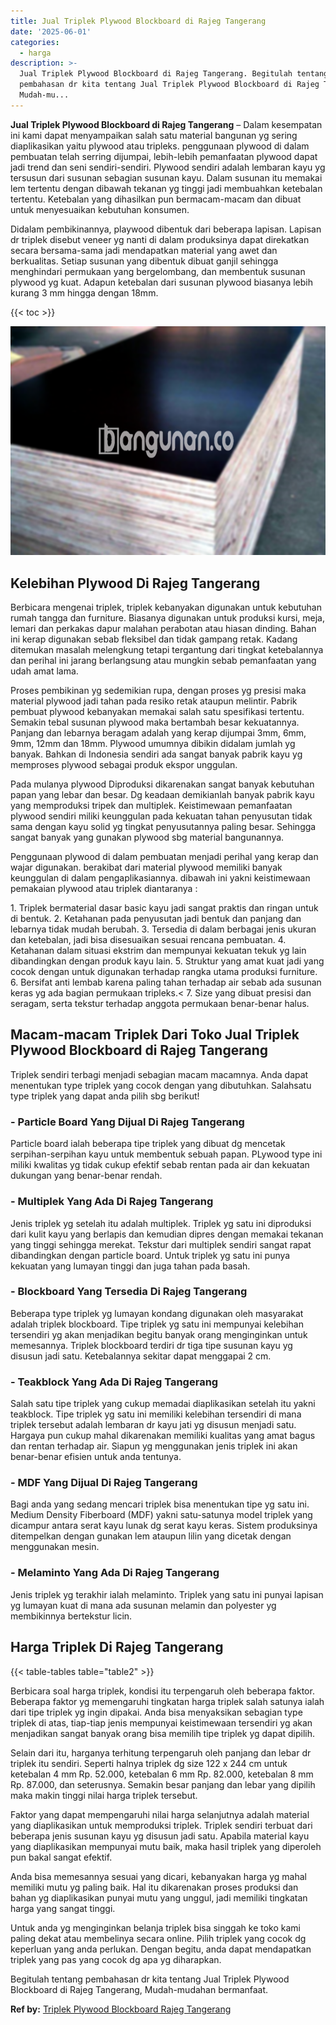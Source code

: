 ```yaml
---
title: Jual Triplek Plywood Blockboard di Rajeg Tangerang
date: '2025-06-01'
categories:
  - harga
description: >-
  Jual Triplek Plywood Blockboard di Rajeg Tangerang. Begitulah tentang
  pembahasan dr kita tentang Jual Triplek Plywood Blockboard di Rajeg Tangerang,
  Mudah-mu...
---
```


**Jual Triplek Plywood Blockboard di Rajeg Tangerang** – Dalam kesempatan ini kami dapat menyampaikan salah satu material bangunan yg sering diaplikasikan yaitu plywood atau tripleks. penggunaan plywood di dalam pembuatan telah serring dijumpai, lebih-lebih pemanfaatan plywood dapat jadi trend dan seni sendiri-sendiri. Plywood sendiri adalah lembaran kayu yg tersusun dari susunan sebagian susunan kayu. Dalam susunan itu memakai lem tertentu dengan dibawah tekanan yg tinggi jadi membuahkan ketebalan tertentu. Ketebalan yang dihasilkan pun bermacam-macam dan dibuat untuk menyesuaikan kebutuhan konsumen.

Didalam pembikinannya, playwood dibentuk dari beberapa lapisan. Lapisan dr triplek disebut veneer yg nanti di dalam produksinya dapat direkatkan secara bersama-sama jadi mendapatkan material yang awet dan berkualitas. Setiap susunan yang dibentuk dibuat ganjil sehingga menghindari permukaan yang bergelombang, dan membentuk susunan plywood yg kuat. Adapun ketebalan dari susunan plywood biasanya lebih kurang 3 mm hingga dengan 18mm.

{{< toc >}}

![Jual Triplek Plywood Blockboard di Rajeg Tangerang](/images/jual-triplek-murah-02.png)

## Kelebihan Plywood Di Rajeg Tangerang

Berbicara mengenai triplek, triplek kebanyakan digunakan untuk kebutuhan rumah tangga dan furniture. Biasanya digunakan untuk produksi kursi, meja, lemari dan perkakas dapur malahan perabotan atau hiasan dinding. Bahan ini kerap digunakan sebab fleksibel dan tidak gampang retak. Kadang ditemukan masalah melengkung tetapi tergantung dari tingkat ketebalannya dan perihal ini jarang berlangsung atau mungkin sebab pemanfaatan yang udah amat lama.

Proses pembikinan yg sedemikian rupa, dengan proses yg presisi maka material plywood jadi tahan pada resiko retak ataupun melintir. Pabrik pembuat plywood kebanyakan memakai salah satu spesifikasi tertentu. Semakin tebal susunan plywood maka bertambah besar kekuatannya. Panjang dan lebarnya beragam adalah yang kerap dijumpai 3mm, 6mm, 9mm, 12mm dan 18mm. Plywood umumnya dibikin didalam jumlah yg banyak. Bahkan di Indonesia sendiri ada sangat banyak pabrik kayu yg memproses plywood sebagai produk ekspor unggulan.

Pada mulanya plywood Diproduksi dikarenakan sangat banyak kebutuhan papan yang lebar dan besar. Dg keadaan demikianlah banyak pabrik kayu yang memproduksi tripek dan multiplek. Keistimewaan pemanfaatan plywood sendiri miliki keunggulan pada kekuatan tahan penyusutan tidak sama dengan kayu solid yg tingkat penyusutannya paling besar. Sehingga sangat banyak yang gunakan plywood sbg material bangunannya.

Penggunaan plywood di dalam pembuatan menjadi perihal yang kerap dan wajar digunakan. berakibat dari material plywood memiliki banyak keunggulan di dalam pengaplikasiannya. dibawah ini yakni keistimewaan pemakaian plywood atau triplek diantaranya :

1\. Triplek bermaterial dasar basic kayu jadi sangat praktis dan ringan untuk di bentuk. 2. Ketahanan pada penyusutan jadi bentuk dan panjang dan lebarnya tidak mudah berubah. 3. Tersedia di dalam berbagai jenis ukuran dan ketebalan, jadi bisa disesuaikan sesuai rencana pembuatan. 4. Ketahanan dalam situasi ekstrim dan mempunyai kekuatan tekuk yg lain dibandingkan dengan produk kayu lain. 5. Struktur yang amat kuat jadi yang cocok dengan untuk digunakan terhadap rangka utama produksi furniture. 6. Bersifat anti lembab karena paling tahan terhadap air sebab ada susunan keras yg ada bagian permukaan tripleks.< 7. Size yang dibuat presisi dan seragam, serta tekstur terhadap anggota permukaan benar-benar halus.

## Macam-macam Triplek Dari Toko Jual Triplek Plywood Blockboard di Rajeg Tangerang

Triplek sendiri terbagi menjadi sebagian macam macamnya. Anda dapat menentukan type triplek yang cocok dengan yang dibutuhkan. Salahsatu type triplek yang dapat anda pilih sbg berikut!

### \- Particle Board Yang Dijual Di Rajeg Tangerang

Particle board ialah beberapa tipe triplek yang dibuat dg mencetak serpihan-serpihan kayu untuk membentuk sebuah papan. PLywood type ini miliki kwalitas yg tidak cukup efektif sebab rentan pada air dan kekuatan dukungan yang benar-benar rendah.

### \- Multiplek Yang Ada Di Rajeg Tangerang

Jenis triplek yg setelah itu adalah multiplek. Triplek yg satu ini diproduksi dari kulit kayu yang berlapis dan kemudian dipres dengan memakai tekanan yang tinggi sehingga merekat. Tekstur dari multiplek sendiri sangat rapat dibandingkan dengan particle board. Untuk triplek yg satu ini punya kekuatan yang lumayan tinggi dan juga tahan pada basah.

### \- Blockboard Yang Tersedia Di Rajeg Tangerang

Beberapa type triplek yg lumayan kondang digunakan oleh masyarakat adalah triplek blockboard. Tipe triplek yg satu ini mempunyai kelebihan tersendiri yg akan menjadikan begitu banyak orang menginginkan untuk memesannya. Triplek blockboard terdiri dr tiga tipe susunan kayu yg disusun jadi satu. Ketebalannya sekitar dapat menggapai 2 cm.

### \- Teakblock Yang Ada Di Rajeg Tangerang

Salah satu tipe triplek yang cukup memadai diaplikasikan setelah itu yakni teakblock. Tipe triplek yg satu ini memiliki kelebihan tersendiri di mana triplek tersebut adalah lembaran dr kayu jati yg disusun menjadi satu. Hargaya pun cukup mahal dikarenakan memiliki kualitas yang amat bagus dan rentan terhadap air. Siapun yg menggunakan jenis triplek ini akan benar-benar efisien untuk anda tentunya.

### \- MDF Yang Dijual Di Rajeg Tangerang

Bagi anda yang sedang mencari triplek bisa menentukan tipe yg satu ini. Medium Density Fiberboard (MDF) yakni satu-satunya model triplek yang dicampur antara serat kayu lunak dg serat kayu keras. Sistem produksinya ditempelkan dengan gunakan lem ataupun lilin yang dicetak dengan menggunakan mesin.

### \- Melaminto Yang Ada Di Rajeg Tangerang

Jenis triplek yg terakhir ialah melaminto. Triplek yang satu ini punyai lapisan yg lumayan kuat di mana ada susunan melamin dan polyester yg membikinnya bertekstur licin.

## Harga Triplek Di Rajeg Tangerang

{{< table-tables table="table2" >}}

Berbicara soal harga triplek, kondisi itu terpengaruh oleh beberapa faktor. Beberapa faktor yg memengaruhi tingkatan harga triplek salah satunya ialah dari tipe triplek yg ingin dipakai. Anda bisa menyaksikan sebagian type triplek di atas, tiap-tiap jenis mempunyai keistimewaan tersendiri yg akan menjadikan sangat banyak orang bisa memilih tipe triplek yg dapat dipilih.

Selain dari itu, harganya terhitung terpengaruh oleh panjang dan lebar dr triplek itu sendiri. Seperti halnya triplek dg size 122 x 244 cm untuk ketebalan 4 mm Rp. 52.000, ketebalan 6 mm Rp. 82.000, ketebalan 8 mm Rp. 87.000, dan seterusnya. Semakin besar panjang dan lebar yang dipilih maka makin tinggi nilai harga triplek tersebut.

Faktor yang dapat mempengaruhi nilai harga selanjutnya adalah material yang diaplikasikan untuk memproduksi triplek. Triplek sendiri terbuat dari beberapa jenis susunan kayu yg disusun jadi satu. Apabila material kayu yang diaplikasikan mempunyai mutu baik, maka hasil triplek yang diperoleh pun bakal sangat efektif.

Anda bisa memesannya sesuai yang dicari, kebanyakan harga yg mahal memiliki mutu yg paling baik. Hal itu dikarenakan proses produksi dan bahan yg diaplikasikan punyai mutu yang unggul, jadi memiliki tingkatan harga yang sangat tinggi.

Untuk anda yg menginginkan belanja triplek bisa singgah ke toko kami paling dekat atau membelinya secara online. Pilih triplek yang cocok dg keperluan yang anda perlukan. Dengan begitu, anda dapat mendapatkan triplek yang pas yang cocok dg apa yg diharapkan.

Begitulah tentang pembahasan dr kita tentang Jual Triplek Plywood Blockboard di Rajeg Tangerang, Mudah-mudahan bermanfaat.

**Ref by:** [Triplek Plywood Blockboard Rajeg Tangerang](https://id.wikipedia.org/wiki/Triplek)
